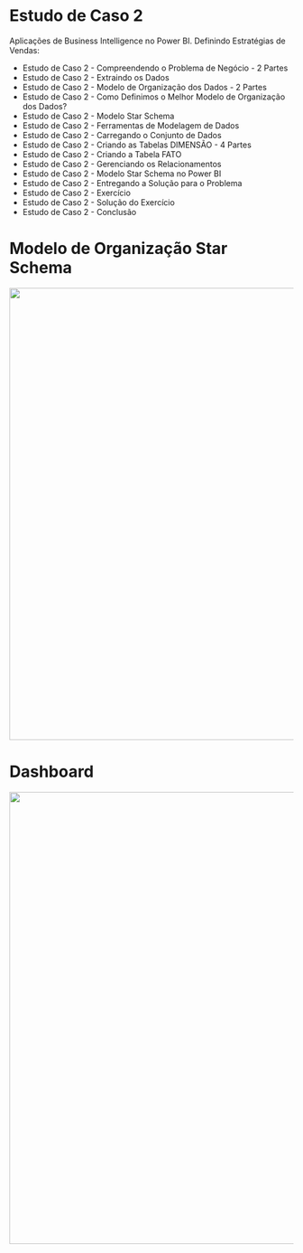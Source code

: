# Estudo de Caso 2

Aplicações de Business Intelligence no Power BI. Definindo Estratégias de Vendas:

<ul>
  <li>Estudo de Caso 2 - Compreendendo o Problema de Negócio - 2 Partes</li>
  <li>Estudo de Caso 2 - Extraindo os Dados</li>
  <li>Estudo de Caso 2 - Modelo de Organização dos Dados - 2 Partes</li>
  <li>Estudo de Caso 2 - Como Definimos o Melhor Modelo de Organização dos Dados?</li>
  <li>Estudo de Caso 2 - Modelo Star Schema</li>
  <li>Estudo de Caso 2 - Ferramentas de Modelagem de Dados</li>
  <li>Estudo de Caso 2 - Carregando o Conjunto de Dados</li>
  <li>Estudo de Caso 2 - Criando as Tabelas DIMENSÃO - 4 Partes</li>
  <li>Estudo de Caso 2 - Criando a Tabela FATO</li>
  <li>Estudo de Caso 2 - Gerenciando os Relacionamentos</li>
  <li>Estudo de Caso 2 - Modelo Star Schema no Power BI</li>
  <li>Estudo de Caso 2 - Entregando a Solução para o Problema</li>
  <li>Estudo de Caso 2 - Exercício</li>
  <li>Estudo de Caso 2 - Solução do Exercício</li>
  <li>Estudo de Caso 2 - Conclusão</li>
</ul>

# Modelo de Organização Star Schema
<center><img src="https://user-images.githubusercontent.com/61481422/107713995-2a4f9c80-6cab-11eb-98e1-31bc228f1130.png" alt="" width="800"></center>

# Dashboard
<center><img src="https://user-images.githubusercontent.com/61481422/107713999-2cb1f680-6cab-11eb-99a0-4dd5e8a75373.png" alt="" width="800"></center>
